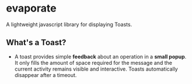 # evaporate

A lightweight javascript library for displaying Toasts.

## What's a Toast?

- A toast provides simple **feedback** about an operation in a **small popup**. It only fills the amount of space required for the message and the current activity remains visible and interactive. Toasts automatically disappear after a timeout.

